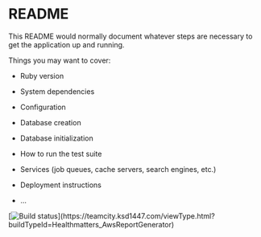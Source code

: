 # README

This README would normally document whatever steps are necessary to get the
application up and running.

Things you may want to cover:

* Ruby version

* System dependencies

* Configuration

* Database creation

* Database initialization

* How to run the test suite

* Services (job queues, cache servers, search engines, etc.)

* Deployment instructions

* ...

[![Build status](https://teamcity.ksd1447.com/guestAuth/app/rest/builds/buildType:(id:Healthmatters_AwsReportGenerator)/statusIcon.svg)](https://teamcity.ksd1447.com/viewType.html?buildTypeId=Healthmatters_AwsReportGenerator)

